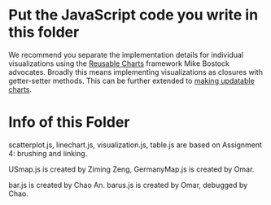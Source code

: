 # Put the JavaScript code you write in this folder

We recommend you separate the implementation details for individual visualizations using the [Reusable Charts](https://bost.ocks.org/mike/chart/) framework Mike Bostock advocates.
Broadly this means implementing visualizations as closures with getter-setter methods.
This can be further extended to [making updatable charts](https://www.toptal.com/d3-js/towards-reusable-d3-js-charts).

# Info of this Folder

scatterplot.js, linechart.js, visualization.js, table.js are based on Assignment 4: brushing and linking.

USmap.js is created by Ziming Zeng, GermanyMap.js is created by Omar.

bar.js is created by Chao An. barus.js is created by Omar, debugged by Chao.
